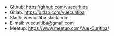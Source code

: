 - Github: https://github.com/vuecuritiba
- Gitlab: https://gitlab.com/vuecuritiba
- Slack: vuecuritiba.slack.com
- E-mail: vuecuritiba@gmail.com
- Meetup: https://www.meetup.com/Vue-Curitiba/
